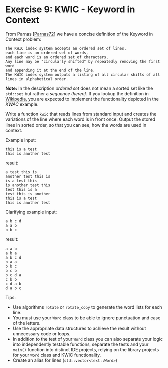 # Exercise 9:  KWIC - Keyword in Context

From Parnas [[Parnas72](http://dl.acm.org/citation.cfm?id=361623&coll=ACM&dl=ACM)] we have a concise definition of the Keyword in Context problem:


    The KWIC index system accepts an ordered set of lines, 
    each line is an ordered set of words, 
    and each word is an ordered set of characters. 
    Any line may be "circularly shifted" by repeatedly removing the first word
    and appending it at the end of the line. 
    The KWIC index system outputs a listing of all circular shifts of all lines in alphabetical order. 


**Note:** In the description *ordered set* does not mean a sorted set like the `std::set` but rather a *sequence thereof*. If you lookup the definition in [Wikipedia](https://en.wikipedia.org/wiki/Key_Word_in_Context), you are expected to implement the functionality depicted in the *KWAC* example.

Write a function `kwic` that reads lines from standard input and creates the variations of the line where each word is in front once. Output the stored lines in sorted order, so that you can see, how the words are used in context.

Example input:

```
this is a test
this is another test
```

result:

```
a test this is
another test this is
is a test this
is another test this
test this is a
test this is another
this is a test
this is another test
```

Clarifying example input:

```
a b c d
a a b
b b c
```

result:

```
a a b
a b a
a b c d
b a a
b b c
b c b
b c d a
c b b
c d a b
d a b c
```
 

Tips:

* Use algorithms `rotate` or `rotate_copy` to generate the word lists for each line.
* You must use your `Word` class to be able to ignore punctuation and case of the letters.
* Use the appropriate data structures to achieve the result without unnecessary code or loops.
* In addition to the test of your `Word` class you can also separate your logic into independently testable functions, separate the tests and your `main()` function into distinct IDE projects, relying on the library projects for your `Word` class and KWIC functionality.
* Create an alias for lines (`std::vector<text::Word>`) 


